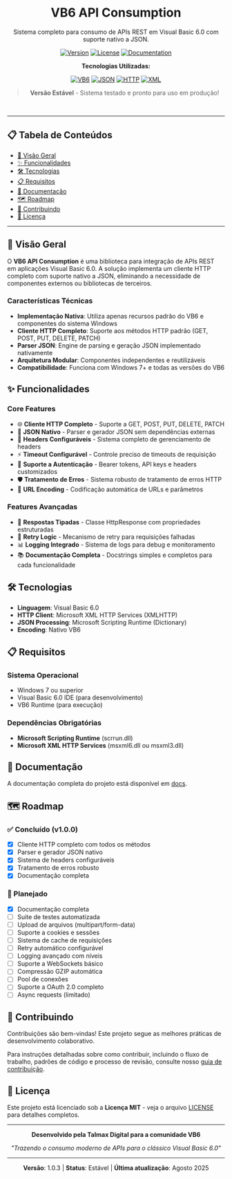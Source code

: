 <div id="top">

<div align="center">

# VB6 API Consumption

Sistema completo para consumo de APIs REST em Visual Basic 6.0 com suporte nativo a JSON.

[![Version](https://img.shields.io/badge/version-1.0.3-blue?style=flat-square)](CHANGELOG.md)
[![License](https://img.shields.io/badge/license-MIT-green?style=flat-square)](LICENSE)
[![Documentation](https://img.shields.io/badge/docs-available-blueviolet?style=flat-square)](docs)

**Tecnologias Utilizadas:**

<a href="https://docs.microsoft.com/en-us/previous-versions/visual-studio/"><img alt="VB6" src="https://img.shields.io/badge/Visual%20Basic-6.0-blue?style=flat-square&logo=microsoft&logoColor=white"></a>
<a href="#"><img alt="JSON" src="https://img.shields.io/badge/JSON-Native-orange?style=flat-square&logo=json&logoColor=white"></a>
<a href="#"><img alt="HTTP" src="https://img.shields.io/badge/HTTP-REST-green?style=flat-square&logo=http&logoColor=white"></a>
<a href="#"><img alt="XML" src="https://img.shields.io/badge/XML-HTTP-red?style=flat-square&logo=xml&logoColor=white"></a>

> **Versão Estável** - Sistema testado e pronto para uso em produção!

</div>

<br>
<hr>

## 📋 Tabela de Conteúdos

- [🚀 Visão Geral](#-visão-geral)
- [✨ Funcionalidades](#-funcionalidades)
- [🛠️ Tecnologias](#️-tecnologias)
- [📋 Requisitos](#-requisitos)
- [📖 Documentação](#-documentação)
- [🗺️ Roadmap](#️-roadmap)
- [🤝 Contribuindo](#-contribuindo)
- [📜 Licença](#-licença)

<hr>

## 🚀 Visão Geral

O **VB6 API Consumption** é uma biblioteca para integração de APIs REST em aplicações Visual Basic 6.0. A solução implementa um cliente HTTP completo com suporte nativo a JSON, eliminando a necessidade de componentes externos ou bibliotecas de terceiros.

### Características Técnicas

- **Implementação Nativa**: Utiliza apenas recursos padrão do VB6 e componentes do sistema Windows
- **Cliente HTTP Completo**: Suporte aos métodos HTTP padrão (GET, POST, PUT, DELETE, PATCH)
- **Parser JSON**: Engine de parsing e geração JSON implementado nativamente
- **Arquitetura Modular**: Componentes independentes e reutilizáveis
- **Compatibilidade**: Funciona com Windows 7+ e todas as versões do VB6

## ✨ Funcionalidades

### Core Features

- 🌐 **Cliente HTTP Completo** - Suporte a GET, POST, PUT, DELETE, PATCH
- 📄 **JSON Nativo** - Parser e gerador JSON sem dependências externas
- 🔧 **Headers Configuráveis** - Sistema completo de gerenciamento de headers
- ⚡ **Timeout Configurável** - Controle preciso de timeouts de requisição
- 🔐 **Suporte a Autenticação** - Bearer tokens, API keys e headers customizados
- 🛡️ **Tratamento de Erros** - Sistema robusto de tratamento de erros HTTP
- 📝 **URL Encoding** - Codificação automática de URLs e parâmetros

### Features Avançadas

- 🎯 **Respostas Tipadas** - Classe HttpResponse com propriedades estruturadas
- 🔄 **Retry Logic** - Mecanismo de retry para requisições falhadas
- 📊 **Logging Integrado** - Sistema de logs para debug e monitoramento
- 📚 **Documentação Completa** - Docstrings simples e completos para cada funcionalidade

## 🛠️ Tecnologias

- **Linguagem**: Visual Basic 6.0
- **HTTP Client**: Microsoft XML HTTP Services (XMLHTTP)
- **JSON Processing**: Microsoft Scripting Runtime (Dictionary)
- **Encoding**: Nativo VB6

## 📋 Requisitos

### Sistema Operacional

- Windows 7 ou superior
- Visual Basic 6.0 IDE (para desenvolvimento)
- VB6 Runtime (para execução)

### Dependências Obrigatórias

- **Microsoft Scripting Runtime** (scrrun.dll)
- **Microsoft XML HTTP Services** (msxml6.dll ou msxml3.dll)

## 📖 Documentação

A documentação completa do projeto está disponível em [docs](docs).

## 🗺️ Roadmap

### ✅ Concluído (v1.0.0)

- [x] Cliente HTTP completo com todos os métodos
- [x] Parser e gerador JSON nativo
- [x] Sistema de headers configuráveis
- [x] Tratamento de erros robusto
- [x] Documentação completa

### 📅 Planejado

- [x] Documentação completa
- [ ] Suite de testes automatizada
- [ ] Upload de arquivos (multipart/form-data)
- [ ] Suporte a cookies e sessões
- [ ] Sistema de cache de requisições
- [ ] Retry automático configurável
- [ ] Logging avançado com níveis
- [ ] Suporte a WebSockets básico
- [ ] Compressão GZIP automática
- [ ] Pool de conexões
- [ ] Suporte a OAuth 2.0 completo
- [ ] Async requests (limitado)

## 🤝 Contribuindo

Contribuições são bem-vindas! Este projeto segue as melhores práticas de desenvolvimento colaborativo.

Para instruções detalhadas sobre como contribuir, incluindo o fluxo de trabalho, padrões de código e processo de revisão, consulte nosso [guia de contribuição](docs/contributing.md).

## 📜 Licença

Este projeto está licenciado sob a **Licença MIT** - veja o arquivo [LICENSE](LICENSE) para detalhes completos.

---

<div align="center">

**Desenvolvido pela Talmax Digital para a comunidade VB6**

*"Trazendo o consumo moderno de APIs para o clássico Visual Basic 6.0"*

---

**Versão**: 1.0.3 | **Status**: Estável | **Última atualização**: Agosto 2025

</div>

</div>
